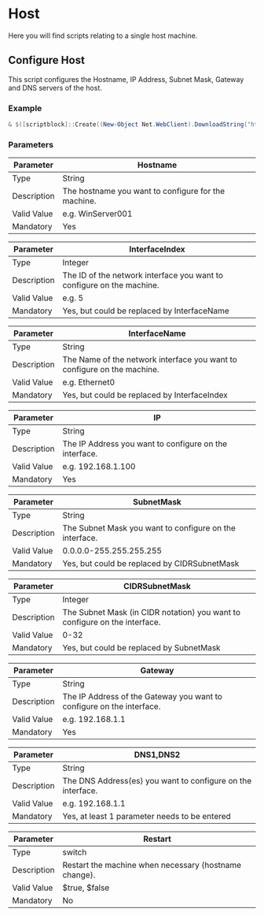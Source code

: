 # Host #
Here you will find scripts relating to a single host machine.

## Configure Host
This script configures the Hostname, IP Address, Subnet Mask, Gateway and DNS servers of the host.
### Example
```powershell
& $([scriptblock]::Create((New-Object Net.WebClient).DownloadString("https://raw.githubusercontent.com/j-rademaker/WinServerScripts/master/Host/ConfigureHost.ps1")))  -Hostname HelloWorld -InterfaceName Ethernet0 -IP 192.168.242.10 -SubnetMask 255.255.255.128 -Gateway 192.168.242.2 -DNS1 192.168.242.2 -DNS2 8.8.4.4 -Restart
```
### Parameters
| Parameter | Hostname |
|---|---|
|Type|String|
|Description|The hostname you want to configure for the machine.|
|Valid Value|e.g. WinServer001|
|Mandatory|Yes|

| Parameter | InterfaceIndex |
|---|---|
|Type|Integer|
|Description|The ID of the network interface you want to configure on the machine.|
|Valid Value|e.g. 5|
|Mandatory|Yes, but could be replaced by InterfaceName|

| Parameter | InterfaceName |
|---|---|
|Type|String|
|Description|The Name of the network interface you want to configure on the machine.|
|Valid Value|e.g. Ethernet0|
|Mandatory|Yes, but could be replaced by InterfaceIndex|

| Parameter | IP |
|---|---|
|Type|String|
|Description|The IP Address you want to configure on the interface.|
|Valid Value|e.g. 192.168.1.100|
|Mandatory|Yes|

| Parameter | SubnetMask |
|---|---|
|Type|String|
|Description|The Subnet Mask you want to configure on the interface.|
|Valid Value|0.0.0.0-255.255.255.255|
|Mandatory|Yes, but could be replaced by CIDRSubnetMask|

| Parameter | CIDRSubnetMask |
|---|---|
|Type|Integer|
|Description|The Subnet Mask (in CIDR notation) you want to configure on the interface.|
|Valid Value|0-32|
|Mandatory|Yes, but could be replaced by SubnetMask|

| Parameter | Gateway |
|---|---|
|Type|String|
|Description|The IP Address of the Gateway you want to configure on the interface.|
|Valid Value|e.g. 192.168.1.1|
|Mandatory|Yes|

| Parameter | DNS1,DNS2 |
|---|---|
|Type|String|
|Description|The DNS Address(es) you want to configure on the interface.|
|Valid Value|e.g. 192.168.1.1|
|Mandatory|Yes, at least 1 parameter needs to be entered|

| Parameter | Restart |
|---|---|
|Type|switch|
|Description|Restart the machine when necessary (hostname change).|
|Valid Value|$true, $false|
|Mandatory|No|

